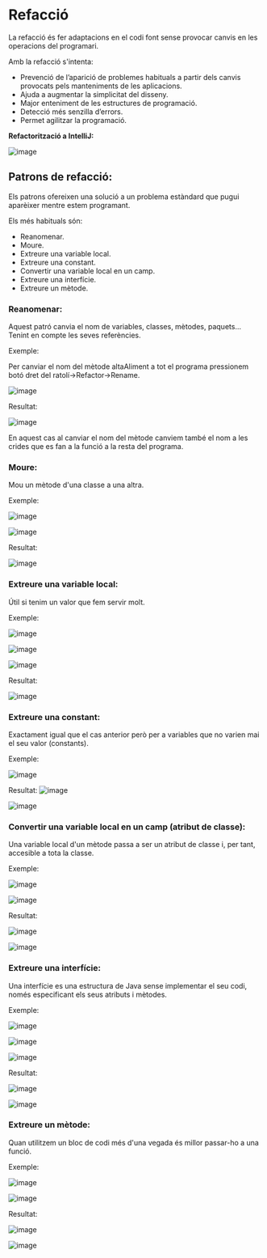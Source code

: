 # Refacció

La refacció és fer adaptacions en el codi font sense provocar canvis en les operacions del programari.

Amb la refacció s'intenta:
- Prevenció de l’aparició de problemes habituals a partir dels canvis provocats pels manteniments de les aplicacions.
- Ajuda a augmentar la simplicitat del disseny.
- Major enteniment de les estructures de programació.
- Detecció més senzilla d’errors.
- Permet agilitzar la programació.

**Refactorització a IntelliJ:**

![image](https://user-images.githubusercontent.com/110727546/218719920-c4d2bfb8-e38b-4255-bbc5-b6eaa0b2adac.png)

## Patrons de refacció:

Els patrons ofereixen una solució a un problema estàndard que pugui aparèixer mentre estem programant.

Els més habituals són:

- Reanomenar.
- Moure.
- Extreure una variable local.
- Extreure una constant.
- Convertir una variable local en un camp.
- Extreure una interfície.
- Extreure un mètode.

### Reanomenar:

Aquest patró canvia el nom de variables, classes, mètodes, paquets... Tenint en compte les seves referències.

Exemple:

Per canviar el nom del mètode altaAliment a tot el programa pressionem botó dret del ratolí->Refactor->Rename.

![image](https://user-images.githubusercontent.com/110727546/218720860-b41a5d4c-bbe1-4721-9c9a-08b52252b10f.png)

Resultat:

![image](https://user-images.githubusercontent.com/110727546/218720972-9f72ef8e-9a13-4267-84e0-96df3705f1ae.png)

En aquest cas al canviar el nom del mètode canviem també el nom a les crides que es fan a la funció a la resta del programa.

### Moure:

Mou un mètode d'una classe a una altra.

Exemple:

![image](https://user-images.githubusercontent.com/110727546/218721983-e4cfbaf5-5055-49a1-9d13-ae65882d27be.png)

![image](https://user-images.githubusercontent.com/110727546/218722088-d91da50e-560c-48f7-bf88-cff7adf7d7c1.png)

Resultat:

![image](https://user-images.githubusercontent.com/110727546/218722162-11f0b26d-d0d8-42d1-8bdf-85d002757abb.png)

### Extreure una variable local:

Útil si tenim un valor que fem servir molt.

Exemple:

![image](https://user-images.githubusercontent.com/110727546/218722787-098ed242-5443-413e-8ecb-b8a35352714b.png)

![image](https://user-images.githubusercontent.com/110727546/218722957-80e98a57-e1bd-4e1f-8358-c93a0123af43.png)

![image](https://user-images.githubusercontent.com/110727546/218723087-95210eac-3fd3-47bf-a440-3e109269a4c6.png)

Resultat:

![image](https://user-images.githubusercontent.com/110727546/218723175-8017122c-19df-4765-9f1d-930efdda8756.png)

### Extreure una constant:

Exactament igual que el cas anterior però per a variables que no varien mai el seu valor (constants).

Exemple:

![image](https://user-images.githubusercontent.com/110727546/218722787-098ed242-5443-413e-8ecb-b8a35352714b.png)

Resultat:
![image](https://user-images.githubusercontent.com/110727546/218723737-3ee97005-f595-4040-bbe1-a28f0a48d7b7.png)

![image](https://user-images.githubusercontent.com/110727546/218723684-68a870e3-e2b2-4677-80d6-50a10f7ecd21.png)

### Convertir una variable local en un camp (atribut de classe):

Una variable local d'un mètode passa a ser un atribut de classe i, per tant, accesible a tota la classe.

Exemple:

![image](https://user-images.githubusercontent.com/110727546/218724405-1a665939-f3d9-4f9f-b082-ee6e8fd1a850.png)

![image](https://user-images.githubusercontent.com/110727546/218724501-af8a7117-40ac-4a55-9671-fa5dfcab90cd.png)

Resultat:

![image](https://user-images.githubusercontent.com/110727546/218724592-7025a706-a314-451b-9d1d-54ff33169c99.png)

![image](https://user-images.githubusercontent.com/110727546/218724654-82a3f021-eda1-4739-95bd-4d9f8f6ecc63.png)

### Extreure una interfície:

Una interfície es una estructura de Java sense implementar el seu codi, només especificant els seus atributs i mètodes. 

Exemple:

![image](https://user-images.githubusercontent.com/110727546/218864720-efb93c8c-f55e-4c0d-a46a-055fbb12805c.png)

![image](https://user-images.githubusercontent.com/110727546/218864791-6ae77708-bdd7-4272-956a-dda8b1936244.png)

![image](https://user-images.githubusercontent.com/110727546/218864876-eede8367-2009-42c1-a604-944e374bb11a.png)

Resultat:

![image](https://user-images.githubusercontent.com/110727546/218864939-cc176388-0576-460e-a6e9-3531a9032389.png)

![image](https://user-images.githubusercontent.com/110727546/218864970-7c571793-4264-4049-a84e-c6d94b3ae7cb.png)

### Extreure un mètode:

Quan utilitzem un bloc de codi més d'una vegada és millor passar-ho a una funció.

Exemple:

![image](https://user-images.githubusercontent.com/110727546/218866683-e2a0fd65-8bc0-43d9-beeb-fb1c576d0819.png)

![image](https://user-images.githubusercontent.com/110727546/218866780-85e1d1b5-d84d-4542-866a-184d0b139e8f.png)

Resultat:

![image](https://user-images.githubusercontent.com/110727546/218866905-2e5e975f-3bb7-4c0a-8f1f-c84fd1a5db51.png)

![image](https://user-images.githubusercontent.com/110727546/218867049-faf38688-1b8a-4542-a50f-33db455ce9ec.png)

